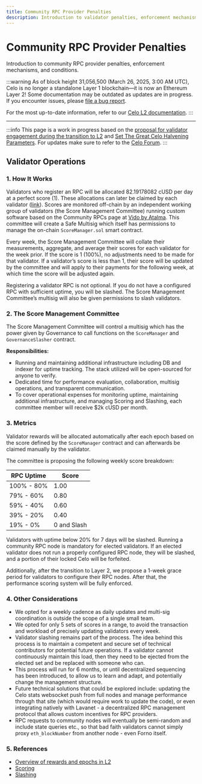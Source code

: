 ```yaml
---
title: Community RPC Provider Penalties
description: Introduction to validator penalties, enforcement mechanisms, and conditions.
---
```


# Community RPC Provider Penalties

Introduction to community RPC provider penalties, enforcement mechanisms, and conditions.

:::warning
As of block height 31,056,500 (March 26, 2025, 3:00 AM UTC), Celo is no longer a standalone Layer 1 blockchain—it is now an Ethereum Layer 2!
Some documentation may be outdated as updates are in progress. If you encounter issues, please [file a bug report](https://github.com/celo-org/docs/issues/new/choose).

For the most up-to-date information, refer to our [Celo L2 documentation](https://docs.celo.org/cel2).
:::

---

:::info
This page is a work in progress based on the [proposal for validator engagement during the transition to L2](https://forum.celo.org/t/proposal-validator-engagement-during-the-transition-to-celo-l2/9700) and [Set The Great Celo Halvening Parameters](https://forum.celo.org/t/set-the-great-celo-halvening-parameters/10455/3). For updates make sure to refer to the [Celo Forum](https://forum.celo.org). 
:::

## Validator Operations

### 1. How It Works

Validators who register an RPC will be allocated 82.19178082 cUSD per day at a perfect score (1). These allocations can later be claimed by each validator ([link](https://specs.celo.org/smart_contract_updates_from_l1.html#overview-of-rewards-and-epochs-in-l2)). Scores are monitored off-chain by an independent working group of validators (the Score Management Committee) running custom software based on the Community RPCs page at [Vido by Atalma](https://dev.vido.atalma.io/celo/rpc). This committee will create a Safe Multisig which itself has permissions to manage the on-chain `ScoreManager.sol` smart contract.

Every week, the Score Management Committee will collate their measurements, aggregate, and average their scores for each validator for the week prior. If the score is 1 (100%), no adjustments need to be made for that validator. If a validator’s score is less than 1, their score will be updated by the committee and will apply to their payments for the following week, at which time the score will be adjusted again.

Registering a validator RPC is not optional. If you do not have a configured RPC with sufficient uptime, you will be slashed. The Score Management Committee’s multisig will also be given permissions to slash validators.

### 2. The Score Management Committee

The Score Management Committee will control a multisig which has the power given by Governance to call functions on the `ScoreManager` and `GovernanceSlasher` contract.


**Responsibilities:**

- Running and maintaining additional infrastructure including DB and indexer for uptime tracking. The stack utilized will be open-sourced for anyone to verify.
- Dedicated time for performance evaluation, collaboration, multisig operations, and transparent communication.
- To cover operational expenses for monitoring uptime, maintaining additional infrastructure, and managing Scoring and Slashing, each committee member will receive $2k cUSD per month.

### 3. Metrics

Validator rewards will be allocated automatically after each epoch based on the score defined by the `ScoreManager` contract and can afterwards be claimed manually by the validator.

The committee is proposing the following weekly score breakdown:

| RPC Uptime | Score |
|------------|-------|
| 100% - 80% | 1.00  |
| 79% - 60%  | 0.80  |
| 59% - 40%  | 0.60  |
| 39% - 20%  | 0.40  |
| 19% - 0%   | 0 and Slash |

Validators with uptime below 20% for 7 days will be slashed. Running a community RPC node is mandatory for elected validators. If an elected validator does not run a properly configured RPC node, they will be slashed, and a portion of their locked Celo will be forfeited.

Additionally, after the transition to Layer 2, we propose a 1-week grace period for validators to configure their RPC nodes. After that, the performance scoring system will be fully enforced.

### 4. Other Considerations

- We opted for a weekly cadence as daily updates and multi-sig coordination is outside the scope of a single small team.
- We opted for only 5 sets of scores in a range, to avoid the transaction and workload of precisely updating validators every week.
- Validator slashing remains part of the process. The idea behind this process is to maintain a competent and secure set of technical contributors for potential future operations. If a validator cannot continuously maintain this load, then they need to be ejected from the elected set and be replaced with someone who can.
- This process will run for 6 months, or until decentralized sequencing has been introduced, to allow us to learn and adapt, and potentially change the management structure.
- Future technical solutions that could be explored include: updating the Celo stats websocket push from full nodes and manage performance through that site (which would require work to update the code), or even integrating natively with Lavanet - a decentralized RPC management protocol that allows custom incentives for RPC providers.
- RPC requests to community nodes will eventually be semi-random and include state queries etc., so that bad faith validators cannot simply proxy `eth_blockNumber` from another node - even Forno itself.

### 5. References

- [Overview of rewards and epochs in L2](https://specs.celo.org/smart_contract_updates_from_l1.html#overview-of-rewards-and-epochs-in-l2)
- [Scoring](https://specs.celo.org/smart_contract_updates_from_l1.html#scoring)
- [Slashing](https://specs.celo.org/smart_contract_updates_from_l1.html#slashing)